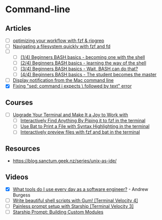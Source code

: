 # Command-line

## Articles

- [ ] [optimizing your workflow with fzf & ripgrep](https://dev.to/hayden/optimizing-your-workflow-with-fzf-ripgrep-2eai)
- [ ] [Navigating a filesystem quickly with fzf and fd](https://mike.place/2017/fzf-fd/)
- [ ] []()
  - [ ] [(1/4) Beginners BASH basics - becoming one with the shell](https://dev.to/hayden/1-4-beginners-bash-basics-becoming-one-with-the-shell-mpk)
  - [ ] [(2/4) Beginners BASH basics - learning the way of the shell](https://dev.to/hayden/2-4-beginners-bash-basics-learning-the-way-of-the-shell-3f7b)
  - [ ] [(3/4) Beginners BASH basics - Wait, BASH can do that?](https://dev.to/hayden/3-4-beginners-bash-basics-wait-bash-can-do-that-4oh9/)
  - [ ] [(4/4) Beginners BASH basics - The student becomes the master](https://dev.to/hayden/4-4-beginners-bash-basics-the-student-becomes-the-master-3h4m)
- [ ] [Display notification from the Mac command line](https://code-maven.com/display-notification-from-the-mac-command-line)
- [x] [Fixing "sed: command i expects \ followed by text" error](https://singhkays.com/blog/sed-error-i-expects-followed-by-text/)

## Courses

- [ ] [Upgrade Your Terminal and Make It a Joy to Work with](https://egghead.io/courses/upgrade-your-terminal-and-make-it-a-joy-to-work-with-13f1)
  - [ ] [Interactively Find Anything By Piping it to fzf in the
      terminal](https://egghead.io/lessons/bash-interactively-find-anything-by-piping-it-to-fzf-in-the-terminal)
  - [ ] [Use Bat to Print a File with Syntax Highlighting in the
      terminal](https://egghead.io/lessons/egghead-use-bat-to-print-a-file-with-syntax-highlighting-in-the-terminal)
  - [ ] [Interactively preview files with fzf and bat in the terminal](https://egghead.io/lessons/egghead-interactively-preview-files-with-fzf-and-bat-in-the-terminal)

## Resources

- https://blog.sanctum.geek.nz/series/unix-as-ide/

## Videos

- [x] [What tools do I use every day as a software engineer?](https://www.youtube.com/watch?v=2Cq_prRzdX8) - Andrew Burgess
- [ ] [Write beautiful shell scripts with Gum! \[Terminal Velocity 4\]](https://www.youtube.com/watch?v=tnikefEuArQ)
- [ ] [Painless prompt setup with Starship \[Terminal Velocity 3\]](https://www.youtube.com/watch?v=VgTu1_92U0U)
- [ ] [Starship Prompt: Building Custom Modules](https://www.youtube.com/watch?v=xTJzJ-_vdag)
